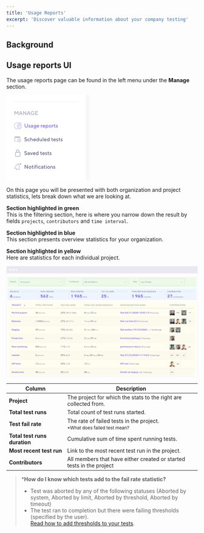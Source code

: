 ```yaml
---
title: 'Usage Reports'
excerpt: 'Discover valuable information about your company testing'
---
```


## Background



## Usage reports UI

The usage reports page can be found in the left menu under the **Manage** section.

![Full UI](images/05-Usage-Reports/menu.png)

On this page you will be presented with both organization and project statistics, lets break down what we are looking at.

**Section highlighted in green**<br/>
This is the filtering section, here is where you narrow down the result by fields `projects`, `contributors` and `time interval`.

**Section highlighted in blue**<br/>
This section presents overview statistics for your organization.

**Section highlighted in yellow**<br/>
Here are statistics for each individual project.

![Full UI](images/05-Usage-Reports/full-ui.jpg)

| Column                       | Description                                                                                     |
| ---------------------------- | ----------------------------------------------------------------------------------------------- |
| **Project**                  | The project for which the stats to the right are collected from.                                |
| **Total test runs**          | Total count of test runs started.                                                               |
| **Test fail rate**           | The rate of failed tests in the project. <br/><small>*What does failed test mean?</small> |
| **Total test runs duration** | Cumulative sum of time spent running tests.                                                     |
| **Most recent test run**     | Link to the most recent test run in the project.                                                |
| **Contributors**             | All members that have either created or started tests in the project                            |
> \***How do I know which tests add to the fail rate statistic?**
> - Test was aborted by any of the following statuses (Aborted by system, Aborted by limit, Aborted by threshold, Aborted by timeout)
> - The test ran to completion but there were failing thresholds (specified by the user).<br/>[Read how to add thresholds to your tests]().

